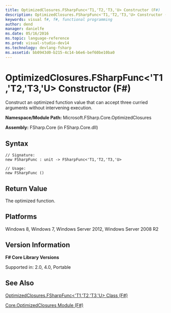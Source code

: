 ```yaml
---
title: OptimizedClosures.FSharpFunc<'T1,'T2,'T3,'U> Constructor (F#)
description: OptimizedClosures.FSharpFunc<'T1,'T2,'T3,'U> Constructor (F#)
keywords: visual f#, f#, functional programming
author: dend
manager: danielfe
ms.date: 05/16/2016
ms.topic: language-reference
ms.prod: visual-studio-dev14
ms.technology: devlang-fsharp
ms.assetid: bb0943d0-b215-4c14-b6e6-bef60be10ba0
---
```


# OptimizedClosures.FSharpFunc<'T1,'T2,'T3,'U> Constructor (F#)

Construct an optimized function value that can accept three curried arguments without intervening execution.

**Namespace/Module Path:** Microsoft.FSharp.Core.OptimizedClosures

**Assembly:** FSharp.Core (in FSharp.Core.dll)


## Syntax

```
// Signature:
new FSharpFunc : unit -> FSharpFunc<'T1,'T2,'T3,'U>

// Usage:
new FSharpFunc ()
```

## Return Value

The optimized function.

## Platforms
Windows 8, Windows 7, Windows Server 2012, Windows Server 2008 R2

## Version Information
**F# Core Library Versions**

Supported in: 2.0, 4.0, Portable

## See Also
[OptimizedClosures.FSharpFunc&#60;'T1,'T2,'T3,'U&#62; Class &#40;F&#35;&#41;](OptimizedClosures.FSharpFunc%5B%27T1%2C%27T2%2C%27T3%2C%27U%5D-Class-%5BFSharp%5D.md)

[Core.OptimizedClosures Module &#40;F&#35;&#41;](Core.OptimizedClosures-Module-%5BFSharp%5D.md)
